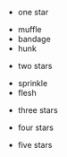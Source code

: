 * one star

- muffle
- bandage
- hunk

* two stars

- sprinkle
- flesh

* three stars

* four stars

* five stars